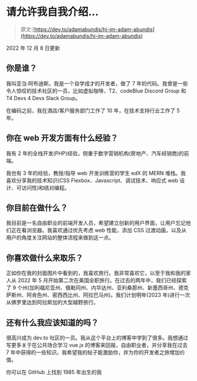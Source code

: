 # 请允许我自我介绍...

> 原文:[https://dev.to/adamabundis/hi-im-adam-abundis](https://dev.to/adamabundis/hi-im-adam-abundis)

2022 年 12 月 8 日更新

## [](#who-are-you)你是谁？

我叫亚当·阿布迪斯。我是一个自学成才的开发者，做了 7 年的代码。我曾是一些令人惊叹的技术社区的一员，比如虚拟咖啡、T2、codeBlue Discord Group 和 T4 Devs 4 Devs Slack Group。

在编码之前，我在酒店/客户服务部门工作了 10 年，在技术支持行业工作了 5 年。

## [](#what-is-your-experience-in-web-development)你在 web 开发方面有什么经验？

我有 2 年的全栈开发(PHP)经验，侧重于数字营销机构(房地产、汽车经销商)的前端。

我也有 3 年的经验，教授/指导 web 开发训练营的学生 edX 的 MERN 堆栈。我喜欢分享我的技术知识(CSS Flexbox、Javascript、调试技术、响应式 web 设计、可访问性)和结对编程。

## [](#what-do-you-currently-do)你目前在做什么？

我目前是一名自由职业的前端开发人员，希望建立创新的用户界面，让用户忘记他们正在看浏览器。我喜欢通过优先考虑 web 性能，添加 CSS 过渡动画，以及从用户的角度关注网站的整体流程来做到这一点。

## [](#what-do-you-like-to-do-for-fun)你喜欢做什么来取乐？

正如你在我的封面图片中看到的，我喜欢旅行。我非常喜欢它，以至于我和我的家人从 2022 年 5 月开始第二次在美国全职旅行。在过去的两年中，我们已经探索了 9 个州(加利福尼亚州、俄勒冈州、内华达州、亚利桑那州、新墨西哥州、德克萨斯州、阿肯色州、密西西比州、阿拉巴马州)。我们计划明年(2023 年)进行一次从佛罗里达到阿拉斯加的大型越野旅行。

## 还有什么我应该知道的吗？

很高兴成为 dev.to 社区的一员。我从这个平台上的博客中学到了很多。我想通过写更多关于在公共场合学习 vue.js 的博客来回报，自由职业者，并分享我在过去 7 年中获得的一些知识。我希望我的帖子能激励你，并为你的开发者之旅增加价值。

你可以在 GitHub 上找到 1985 年出生的我